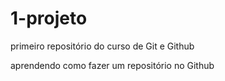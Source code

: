 # 1-projeto
 primeiro repositório do curso de Git e Github
 
 aprendendo como fazer um repositório no Github  
 
